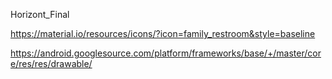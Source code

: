 Horizont_Final

https://material.io/resources/icons/?icon=family_restroom&style=baseline

https://android.googlesource.com/platform/frameworks/base/+/master/core/res/res/drawable/
